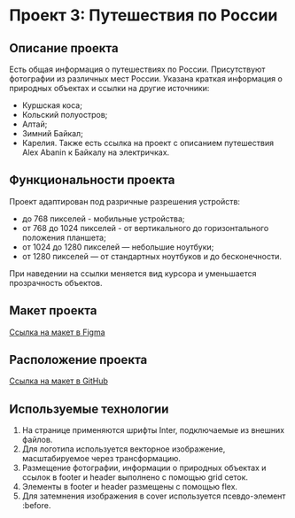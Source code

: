 # Проект 3: Путешествия по России

## Описание проекта
Есть общая информация о путешествиях по России. 
Присутствуют фотографии из различных мест России. 
Указана краткая информация о природных объектах и ссылки на другие источники: 
* Куршская коса; 
* Кольский полуостров; 
* Алтай; 
* Зимний Байкал; 
* Карелия. 
Также есть ссылка на проект с описанием путешествия Alex Abanin к Байкалу на электричках. 

## Функциональности проекта
Проект адаптирован под разричные разрешения устройств:
* до 768 пикселей - мобильные устройства;
* от 768 до 1024 пикселей - от вертикального до горизонтального положения планшета;
* от 1024 до 1280 пикселей — небольшие ноутбуки;
* от 1280 пикселей — от стандартных ноутбуков и до бесконечности.

При наведении на ссылки меняется вид курсора и уменьшается прозрачность объектов.

## Макет проекта
[Ссылка на макет в Figma](https://www.figma.com/file/OyRWEjU6wBwRe1hapzQoLx/Sprint-3%3A-Russia-%2F-desktop-%2B-mobile?node-id=28503%3A0)

## Расположение проекта
[Ссылка на макет в GitHub](https://tsanastasia.github.io/russian-travel)

## Используемые технологии
1. На странице применяются шрифты Inter, подключаемые из внешних файлов.
2. Для логотипа используется векторное изображение, масштабируемое через трансформацию.
3. Размещение фотографии, информации о природных объектах и ссылок в footer и header выполнено с помощью grid сеток.
4. Элементы в footer и header размещены с помощью flex.
5. Для затемнения изображения в cover используется псевдо-элемент :before.